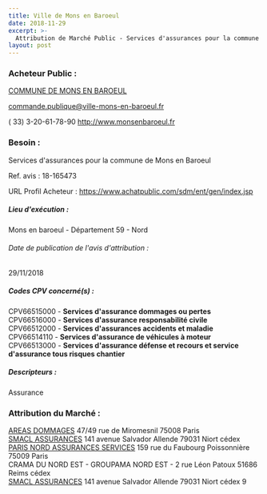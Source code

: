 ```yaml
---
title: Ville de Mons en Baroeul
date: 2018-11-29
excerpt: >-
  Attribution de Marché Public - Services d'assurances pour la commune de Mons en Baroeul
layout: post
---
```


### Acheteur Public : 
<a href="/acheteur-135/siren-215904103"> COMMUNE DE MONS EN BAROEUL</a><br/>



commande.publique@ville-mons-en-baroeul.fr

( 33) 3-20-61-78-90
http://www.monsenbaroeul.fr
### Besoin :

Services d'assurances pour la commune de Mons en Baroeul

Ref. avis : 18-165473

URL Profil Acheteur : https://www.achatpublic.com/sdm/ent/gen/index.jsp

##### Lieu d'exécution :

Mons en baroeul - Département 59 - Nord

###### Date de publication de l'avis d'attribution : 
29/11/2018

##### Codes CPV concerné(s) :
CPV66515000 - **Services d'assurance dommages ou pertes** <br/>
CPV66516000 - **Services d'assurance responsabilité civile** <br/>
CPV66512000 - **Services d'assurances accidents et maladie** <br/>
CPV66514110 - **Services d'assurance de véhicules à moteur** <br/>
CPV66513000 - **Services d'assurance défense et recours et service d'assurance tous risques chantier** <br/>

##### Descripteurs :
Assurance <br/>

### Attribution du Marché :
<a href="/entreprise-574/siren-775670466"> AREAS DOMMAGES</a>    47/49 rue de Miromesnil 75008 Paris <br/>
<a href="/entreprise-548/siren-335171096"> SMACL ASSURANCES</a>    141 avenue Salvador Allende 79031 Niort cédex <br/>
<a href="/entreprise-549/siren-341539815"> PARIS NORD ASSURANCES SERVICES</a>    159 rue du Faubourg Poissonnière 75009 Paris <br/>
CRAMA DU NORD EST - GROUPAMA NORD EST - 2 rue Léon Patoux 51686 Reims cédex <br/>
<a href="/entreprise-548/siren-335171096"> SMACL ASSURANCES</a>    141 avenue Salvador Allende 79031 Niort cédex 9 <br/>
